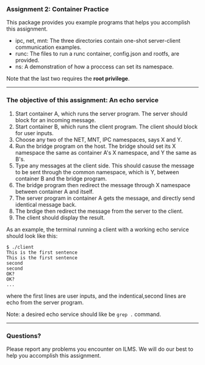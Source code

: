 ### Assignment 2: Container Practice

This package provides you example programs that helps you accomplish this assignment.

* ipc, net, mnt: The three directories contain one-shot server-client communication examples.
* runc: The files to run a runc container, config.json and rootfs, are provided.
* ns: A demonstration of how a proccess can set its namespace.

Note that the last two requires the **root privilege**.

---

### The objective of this assignment: An echo service

1. Start container A, which runs the server program.  The server should block for an incoming message.
2. Start container B, which runs the client program.  The client should block for user inputs.
3. Choose any two of the NET, MNT, IPC namespaces, says X and Y.
4. Run the bridge program on the host.  The bridge should set its X namespace the same as container A's X namespace, and Y the same as B's.
5. Type any messages at the client side.  This should casuse the message to be sent through the common namespace, which is Y, between container B and the bridge program.
6. The bridge program then redirect the message through X namespace between container A and itself.
7. The server program in container A gets the message, and directly send identical message back.
8. The brdige then redirect the message from the server to the client.
9. The client should display the result.

As an example, the terminal running a client with a working echo service should look like this:
```
$ ./client
This is the first sentence
This is the first sentence
second
second
OK?
OK?
...
```
where the first lines are user inputs, and the indentical,second lines are echo from the server program.

Note: a desired echo service should like be `grep .` command.  

---

### Questions?

Please report any problems you encounter on ILMS.  We will do our best to help you accomplish this assignment.
